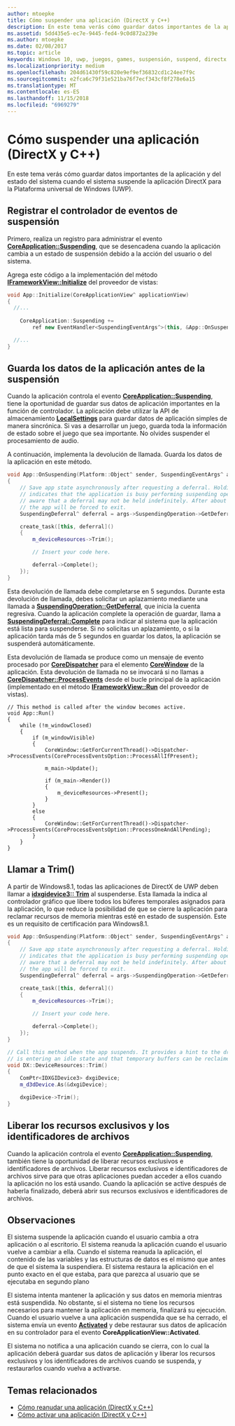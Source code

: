 ```yaml
---
author: mtoepke
title: Cómo suspender una aplicación (DirectX y C++)
description: En este tema verás cómo guardar datos importantes de la aplicación y del estado del sistema cuando el sistema suspende la aplicación DirectX para la Plataforma universal de Windows (UWP).
ms.assetid: 5dd435e5-ec7e-9445-fed4-9c0d872a239e
ms.author: mtoepke
ms.date: 02/08/2017
ms.topic: article
keywords: Windows 10, uwp, juegos, games, suspensión, suspend, directx
ms.localizationpriority: medium
ms.openlocfilehash: 204d61430f59c820e9ef9ef36832cd1c24ee7f9c
ms.sourcegitcommit: e2fca6c79f31e521ba76f7ecf343cf8f278e6a15
ms.translationtype: MT
ms.contentlocale: es-ES
ms.lasthandoff: 11/15/2018
ms.locfileid: "6969279"
---
```

# <a name="how-to-suspend-an-app-directx-and-c"></a>Cómo suspender una aplicación (DirectX y C++)



En este tema verás cómo guardar datos importantes de la aplicación y del estado del sistema cuando el sistema suspende la aplicación DirectX para la Plataforma universal de Windows (UWP).

## <a name="register-the-suspending-event-handler"></a>Registrar el controlador de eventos de suspensión


Primero, realiza un registro para administrar el evento [**CoreApplication::Suspending**](https://msdn.microsoft.com/library/windows/apps/br205860), que se desencadena cuando la aplicación cambia a un estado de suspensión debido a la acción del usuario o del sistema.

Agrega este código a la implementación del método [**IFrameworkView::Initialize**](https://msdn.microsoft.com/library/windows/apps/hh700495) del proveedor de vistas:

```cpp
void App::Initialize(CoreApplicationView^ applicationView)
{
  //...
  
    CoreApplication::Suspending +=
        ref new EventHandler<SuspendingEventArgs^>(this, &App::OnSuspending);

  //...
}
```

## <a name="save-any-app-data-before-suspending"></a>Guarda los datos de la aplicación antes de la suspensión


Cuando la aplicación controla el evento [**CoreApplication::Suspending**](https://msdn.microsoft.com/library/windows/apps/br205860), tiene la oportunidad de guardar sus datos de aplicación importantes en la función de controlador. La aplicación debe utilizar la API de almacenamiento [**LocalSettings**](https://msdn.microsoft.com/library/windows/apps/br241622) para guardar datos de aplicación simples de manera sincrónica. Si vas a desarrollar un juego, guarda toda la información de estado sobre el juego que sea importante. No olvides suspender el procesamiento de audio.

A continuación, implementa la devolución de llamada. Guarda los datos de la aplicación en este método.

```cpp
void App::OnSuspending(Platform::Object^ sender, SuspendingEventArgs^ args)
{
    // Save app state asynchronously after requesting a deferral. Holding a deferral
    // indicates that the application is busy performing suspending operations. Be
    // aware that a deferral may not be held indefinitely. After about five seconds,
    // the app will be forced to exit.
    SuspendingDeferral^ deferral = args->SuspendingOperation->GetDeferral();

    create_task([this, deferral]()
    {
        m_deviceResources->Trim();

        // Insert your code here.

        deferral->Complete();
    });
}
```

Esta devolución de llamada debe completarse en 5 segundos. Durante esta devolución de llamada, debes solicitar un aplazamiento mediante una llamada a [**SuspendingOperation::GetDeferral**](https://msdn.microsoft.com/library/windows/apps/br224690), que inicia la cuenta regresiva. Cuando la aplicación complete la operación de guardar, llama a [**SuspendingDeferral::Complete**](https://msdn.microsoft.com/library/windows/apps/br224685) para indicar al sistema que la aplicación está lista para suspenderse. Si no solicitas un aplazamiento, o si la aplicación tarda más de 5 segundos en guardar los datos, la aplicación se suspenderá automáticamente.

Esta devolución de llamada se produce como un mensaje de evento procesado por [**CoreDispatcher**](https://msdn.microsoft.com/library/windows/apps/br208211) para el elemento [**CoreWindow**](https://msdn.microsoft.com/library/windows/apps/br208225) de la aplicación. Esta devolución de llamada no se invocará si no llamas a [**CoreDispatcher::ProcessEvents**](https://msdn.microsoft.com/library/windows/apps/br208215) desde el bucle principal de la aplicación (implementado en el método [**IFrameworkView::Run**](https://msdn.microsoft.com/library/windows/apps/hh700505) del proveedor de vistas).

``` syntax
// This method is called after the window becomes active.
void App::Run()
{
    while (!m_windowClosed)
    {
        if (m_windowVisible)
        {
            CoreWindow::GetForCurrentThread()->Dispatcher->ProcessEvents(CoreProcessEventsOption::ProcessAllIfPresent);

            m_main->Update();

            if (m_main->Render())
            {
                m_deviceResources->Present();
            }
        }
        else
        {
            CoreWindow::GetForCurrentThread()->Dispatcher->ProcessEvents(CoreProcessEventsOption::ProcessOneAndAllPending);
        }
    }
}
```

## <a name="call-trim"></a>Llamar a Trim()


A partir de Windows8.1, todas las aplicaciones de DirectX de UWP deben llamar a [**idxgidevice3:: Trim**](https://msdn.microsoft.com/library/windows/desktop/dn280346) al suspenderse. Esta llamada la indica al controlador gráfico que libere todos los búferes temporales asignados para la aplicación, lo que reduce la posibilidad de que se cierre la aplicación para reclamar recursos de memoria mientras esté en estado de suspensión. Este es un requisito de certificación para Windows8.1.

```cpp
void App::OnSuspending(Platform::Object^ sender, SuspendingEventArgs^ args)
{
    // Save app state asynchronously after requesting a deferral. Holding a deferral
    // indicates that the application is busy performing suspending operations. Be
    // aware that a deferral may not be held indefinitely. After about five seconds,
    // the app will be forced to exit.
    SuspendingDeferral^ deferral = args->SuspendingOperation->GetDeferral();

    create_task([this, deferral]()
    {
        m_deviceResources->Trim();

        // Insert your code here.

        deferral->Complete();
    });
}

// Call this method when the app suspends. It provides a hint to the driver that the app 
// is entering an idle state and that temporary buffers can be reclaimed for use by other apps.
void DX::DeviceResources::Trim()
{
    ComPtr<IDXGIDevice3> dxgiDevice;
    m_d3dDevice.As(&dxgiDevice);

    dxgiDevice->Trim();
}
```

## <a name="release-any-exclusive-resources-and-file-handles"></a>Liberar los recursos exclusivos y los identificadores de archivos


Cuando la aplicación controla el evento [**CoreApplication::Suspending**](https://msdn.microsoft.com/library/windows/apps/br205860), también tiene la oportunidad de liberar recursos exclusivos e identificadores de archivos. Liberar recursos exclusivos e identificadores de archivos sirve para que otras aplicaciones puedan acceder a ellos cuando la aplicación no los está usando. Cuando la aplicación se active después de haberla finalizado, deberá abrir sus recursos exclusivos e identificadores de archivos.

## <a name="remarks"></a>Observaciones


El sistema suspende la aplicación cuando el usuario cambia a otra aplicación o al escritorio. El sistema reanuda la aplicación cuando el usuario vuelve a cambiar a ella. Cuando el sistema reanuda la aplicación, el contenido de las variables y las estructuras de datos es el mismo que antes de que el sistema la suspendiera. El sistema restaura la aplicación en el punto exacto en el que estaba, para que parezca al usuario que se ejecutaba en segundo plano

El sistema intenta mantener la aplicación y sus datos en memoria mientras está suspendida. No obstante, si el sistema no tiene los recursos necesarios para mantener la aplicación en memoria, finalizará su ejecución. Cuando el usuario vuelve a una aplicación suspendida que se ha cerrado, el sistema envía un evento [**Activated**](https://msdn.microsoft.com/library/windows/apps/br225018) y debe restaurar sus datos de aplicación en su controlador para el evento **CoreApplicationView::Activated**.

El sistema no notifica a una aplicación cuando se cierra, con lo cual la aplicación deberá guardar sus datos de aplicación y liberar los recursos exclusivos y los identificadores de archivos cuando se suspenda, y restaurarlos cuando vuelva a activarse.

## <a name="related-topics"></a>Temas relacionados

* [Cómo reanudar una aplicación (DirectX y C++)](how-to-resume-an-app-directx-and-cpp.md)
* [Cómo activar una aplicación (DirectX y C++)](how-to-activate-an-app-directx-and-cpp.md)

 

 




